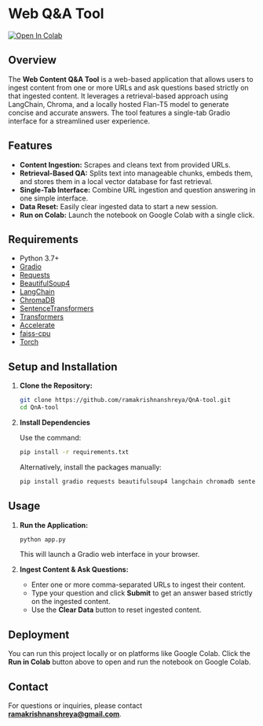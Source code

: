 # Web Q&A Tool

[![Open In Colab](https://colab.research.google.com/assets/colab-badge.svg)](https://colab.research.google.com/drive/1FCeRRx80NXlHZNVbYzfrseJm_zwVXe9U?usp=sharing)

## Overview
The **Web Content Q&A Tool** is a web-based application that allows users to ingest content from one or more URLs and ask questions based strictly on that ingested content. It leverages a retrieval-based approach using LangChain, Chroma, and a locally hosted Flan-T5 model to generate concise and accurate answers. The tool features a single-tab Gradio interface for a streamlined user experience.

## Features
- **Content Ingestion:** Scrapes and cleans text from provided URLs.
- **Retrieval-Based QA:** Splits text into manageable chunks, embeds them, and stores them in a local vector database for fast retrieval.
- **Single-Tab Interface:** Combine URL ingestion and question answering in one simple interface.
- **Data Reset:** Easily clear ingested data to start a new session.
- **Run on Colab:** Launch the notebook on Google Colab with a single click.

## Requirements
- Python 3.7+
- [Gradio](https://gradio.app/)
- [Requests](https://docs.python-requests.org/)
- [BeautifulSoup4](https://www.crummy.com/software/BeautifulSoup/bs4/doc/)
- [LangChain](https://github.com/hwchase17/langchain)
- [ChromaDB](https://github.com/chroma-core/chroma)
- [SentenceTransformers](https://www.sbert.net/)
- [Transformers](https://huggingface.co/transformers/)
- [Accelerate](https://github.com/huggingface/accelerate)
- [faiss-cpu](https://github.com/facebookresearch/faiss)
- [Torch](https://pytorch.org/)

## Setup and Installation
1. **Clone the Repository:**
   ```bash
   git clone https://github.com/ramakrishnanshreya/QnA-tool.git
   cd QnA-tool
   ```

2. **Install Dependencies**  

   Use the command:  
   ```bash
   pip install -r requirements.txt
   ```

   Alternatively, install the packages manually:  
   ```bash
   pip install gradio requests beautifulsoup4 langchain chromadb sentence-transformers transformers accelerate faiss-cpu torch
   ```

## Usage
1. **Run the Application:**
   ```bash
   python app.py
   ```
   This will launch a Gradio web interface in your browser.

2. **Ingest Content & Ask Questions:**
   - Enter one or more comma-separated URLs to ingest their content.
   - Type your question and click **Submit** to get an answer based strictly on the ingested content.
   - Use the **Clear Data** button to reset ingested content.

## **Deployment**
You can run this project locally or on platforms like Google Colab. Click the **Run in Colab** button above to open and run the notebook on Google Colab.

## **Contact**
For questions or inquiries, please contact **ramakrishnanshreya@gmail.com**.




